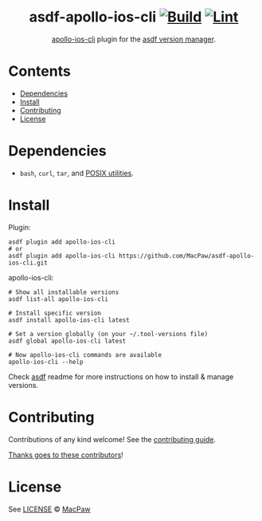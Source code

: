 <div align="center">

# asdf-apollo-ios-cli [![Build](https://github.com/MacPaw/asdf-apollo-ios-cli/actions/workflows/build.yml/badge.svg)](https://github.com/MacPaw/asdf-apollo-ios-cli/actions/workflows/build.yml) [![Lint](https://github.com/MacPaw/asdf-apollo-ios-cli/actions/workflows/lint.yml/badge.svg)](https://github.com/MacPaw/asdf-apollo-ios-cli/actions/workflows/lint.yml)

[apollo-ios-cli](https://github.com/apollographql/apollo-ios-cli) plugin for the [asdf version manager](https://asdf-vm.com).

</div>

# Contents

- [Dependencies](#dependencies)
- [Install](#install)
- [Contributing](#contributing)
- [License](#license)

# Dependencies

- `bash`, `curl`, `tar`, and [POSIX utilities](https://pubs.opengroup.org/onlinepubs/9699919799/idx/utilities.html).

# Install

Plugin:

```shell
asdf plugin add apollo-ios-cli
# or
asdf plugin add apollo-ios-cli https://github.com/MacPaw/asdf-apollo-ios-cli.git
```

apollo-ios-cli:

```shell
# Show all installable versions
asdf list-all apollo-ios-cli

# Install specific version
asdf install apollo-ios-cli latest

# Set a version globally (on your ~/.tool-versions file)
asdf global apollo-ios-cli latest

# Now apollo-ios-cli commands are available
apollo-ios-cli --help
```

Check [asdf](https://github.com/asdf-vm/asdf) readme for more instructions on how to
install & manage versions.

# Contributing

Contributions of any kind welcome! See the [contributing guide](contributing.md).

[Thanks goes to these contributors](https://github.com/MacPaw/asdf-apollo-ios-cli/graphs/contributors)!

# License

See [LICENSE](LICENSE) © [MacPaw](https://github.com/MacPaw/)
